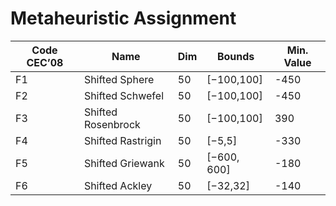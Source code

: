 # Metaheuristic Assignment

| Code CEC’08 | Name | Dim | Bounds | Min. Value |
| --- | --- | --- | --- | --- |
| F1 | Shifted Sphere | 50 | [−100,100] | -450 |
| F2 | Shifted Schwefel | 50 | [−100,100] | -450 |
| F3 | Shifted Rosenbrock | 50 | [−100,100] | 390 |
| F4 | Shifted Rastrigin | 50 | [−5,5] | -330 |
| F5 | Shifted Griewank | 50 | [−600, 600] | -180 |
| F6 | Shifted Ackley | 50 | [−32,32] | -140 |

